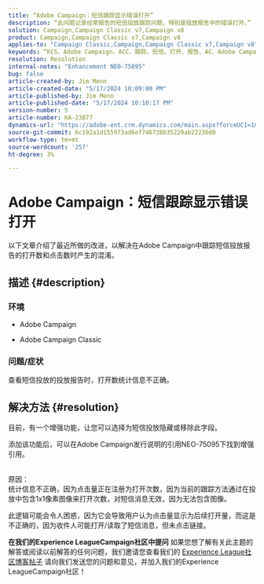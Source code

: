```yaml
---
title: “Adobe Campaign：短信跟踪显示错误打开”
description: “此问题记录经常报告的短信投放跟踪问题，特别是投放报告中的错误打开。”
solution: Campaign,Campaign Classic v7,Campaign v8
product: Campaign,Campaign Classic v7,Campaign v8
applies-to: "Campaign Classic,Campaign,Campaign Classic v7,Campaign v8"
keywords: “KCS、Adobe Campaign、ACC、跟踪、短信、打开、报告、AC、Adobe Campaign Classic、常见问题解答”
resolution: Resolution
internal-notes: "Enhancement NEO-75095"
bug: false
article-created-by: Jim Menn
article-created-date: "5/17/2024 10:09:00 PM"
article-published-by: Jim Menn
article-published-date: "5/17/2024 10:10:17 PM"
version-number: 5
article-number: KA-23877
dynamics-url: "https://adobe-ent.crm.dynamics.com/main.aspx?forceUCI=1&pagetype=entityrecord&etn=knowledgearticle&id=331bab0d-9a14-ef11-9f8a-6045bd006268"
source-git-commit: 6c192a1d155973ad6ef746738b35229ab2223bd0
workflow-type: tm+mt
source-wordcount: '257'
ht-degree: 3%

---
```


# Adobe Campaign：短信跟踪显示错误打开


以下文章介绍了最近所做的改进，以解决在Adobe Campaign中跟踪短信投放报告的打开数和点击数时产生的混淆。

## 描述 {#description}


### 环境

- Adobe Campaign


- Adobe Campaign Classic




### 问题/症状

查看短信投放的投放报告时，打开数统计信息不正确。


## 解决方法 {#resolution}


目前，有一个增强功能，让您可以选择为短信投放隐藏或移除此字段。

添加该功能后，可以在Adobe Campaign发行说明的引用NEO-75095下找到增强引用。


<br>原因：<br>
统计信息不正确，因为点击量正在注册为打开次数，因为当前的跟踪方法通过在投放中包含1x1像素图像来打开次数，对短信消息无效，因为无法包含图像。

此逻辑可能会令人困惑，因为它会导致用户认为点击量显示为后续打开量，而这是不正确的，因为收件人可能打开/读取了短信消息，但未点击链接。




<b>在我们的Experience LeagueCampaign社区中提问</b>
如果您想了解有关此主题的解答或阅读以前解答的任何问题，我们邀请您查看我们的 [Experience League社区博客帖子](https://experienceleaguecommunities.adobe.com/t5/adobe-campaign-classic-blogs/introducing-top-kcs-articles-curated-for-your-troubleshooting/bc-p/672426#M132 "关注链接") 请向我们发送您的问题和意见，并加入我们的Experience LeagueCampaign社区！
